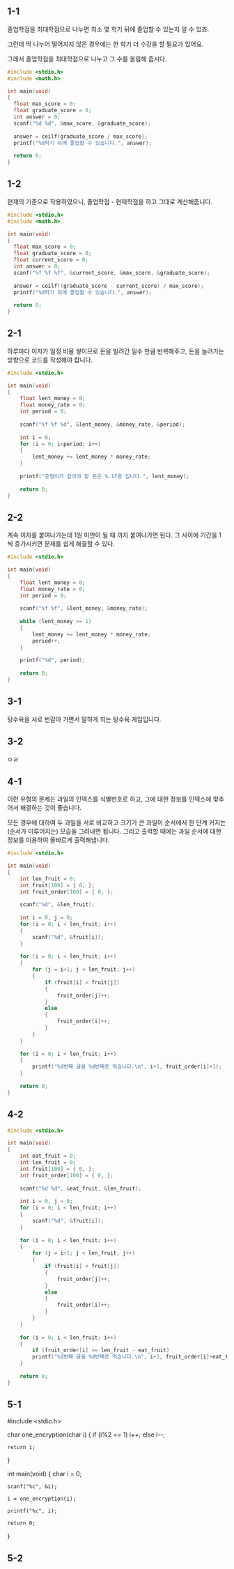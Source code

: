 ## 1-1
졸업학점을 최대학점으로 나누면 최소 몇 학기 뒤에 졸업할 수 있는지 알 수 있죠.

그런데 딱 나누어 떨어지지 않은 경우에는 한 학기 더 수강을 할 필요가 있어요.

그래서 졸업학점을 최대학점으로 나누고 그 수를 올림해 줍시다.

```C
#include <stdio.h>
#include <math.h>

int main(void)
{
  float max_score = 0;
  float graduate_score = 0;
  int answer = 0;
  scanf("%d %d", &max_score, &graduate_score);
  
  answer = ceilf(graduate_score / max_score);
  printf("%d학기 뒤에 졸업할 수 있습니다.", answer);
  
  return 0;
}
```
## 1-2
현재의 기준으로 작용하였으니, 졸업학점 - 현재학점을 하고 그대로 계산해줍니다.
```C
#include <stdio.h>
#include <math.h>

int main(void)
{
  float max_score = 0;
  float graduate_score = 0;
  float current_score = 0;
  int answer = 0;
  scanf("%f %f %f", &current_score, &max_score, &graduate_score);
  
  answer = ceilf((graduate_score - current_score) / max_score);
  printf("%d학기 뒤에 졸업할 수 있습니다.", answer);
  
  return 0;
}
```

## 2-1
하루마다 이자가 일정 비율 쌓이므로 돈을 빌려간 일수 만큼 반복해주고, 돈을 늘려가는 방향으로 코드를 작성해야 합니다.
```C
#include <stdio.h>

int main(void)
{
	float lent_money = 0;
	float money_rate = 0;
	int period = 0;
	
	scanf("%f %f %d", &lent_money, &money_rate, &period);
	
	int i = 0;
	for (i = 0; i<period; i++)
	{
		lent_money += lent_money * money_rate;
	}
	
	printf("준형이가 갚아야 할 돈은 %.1f원 입니다.", lent_money);
	
	return 0;
}
```
## 2-2
계속 이자를 붙여나가는데 1원 미만이 될 때 까지 붙여나가면 된다. 그 사이에 기간을 1씩 증가시키면 문제를 쉽게 해결할 수 있다.
```C
#include <stdio.h>

int main(void)
{
	float lent_money = 0;
	float money_rate = 0;
	int period = 0;
	
	scanf("%f %f", &lent_money, &money_rate);
	
	while (lent_money >= 1)
	{
		lent_money += lent_money * money_rate;
		period++;
	}
	
	printf("%d", period);
	
	return 0;
}
```
## 3-1
탕수육을 서로 번갈아 가면서 말하게 되는 탕수육 게임입니다.


## 3-2
ㅇㄹ 
## 4-1
이런 유형의 문제는 과일의 인덱스를 식별번호로 하고, 그에 대한 정보를 인덱스에 맞추어서 해결하는 것이 좋습니다.

모든 경우에 대하여 두 과일을 서로 비교하고 크기가 큰 과일이 순서에서 한 단계 커지는 (순서가 미루어지는) 모습을 그려내면 됩니다.
그리고 출력할 때에는 과일 순서에 대한 정보를 이용하여 올바르게 출력해냅니다.
```C
#include <stdio.h>

int main(void)
{
	int len_fruit = 0;
	int fruit[100] = { 0, };
	int fruit_order[100] = { 0, };
	
	scanf("%d", &len_fruit);
	
	int i = 0, j = 0;
	for (i = 0; i < len_fruit; i++)
	{
		scanf("%d", &fruit[i]);
	}
	
	for (i = 0; i < len_fruit; i++)
	{
		for (j = i+1; j < len_fruit; j++)
		{
			if (fruit[i] < fruit[j])
			{
				fruit_order[j]++;
			}
			else
			{
				fruit_order[i]++;
			}
		}
	}
	
	for (i = 0; i < len_fruit; i++)
	{
		printf("%d번째 귤을 %d번째로 먹습니다.\n", i+1, fruit_order[i]+1);
	}
	
	return 0;
}		 	 
```
## 4-2

```C
#include <stdio.h>

int main(void)
{
	int eat_fruit = 0;
	int len_fruit = 0;
	int fruit[100] = { 0, };
	int fruit_order[100] = { 0, };
	
	scanf("%d %d", &eat_fruit, &len_fruit);
	
	int i = 0, j = 0;
	for (i = 0; i < len_fruit; i++)
	{
		scanf("%d", &fruit[i]);
	}
	
	for (i = 0; i < len_fruit; i++)
	{
		for (j = i+1; j < len_fruit; j++)
		{
			if (fruit[i] < fruit[j])
			{
				fruit_order[j]++;
			}
			else
			{
				fruit_order[i]++;
			}
		}
	}
	
	for (i = 0; i < len_fruit; i++)
	{
		if (fruit_order[i] >= len_fruit - eat_fruit)
		printf("%d번째 귤을 %d번째로 먹습니다.\n", i+1, fruit_order[i]+eat_fruit-len_fruit+1);
	}
	
	return 0;
}		 
```
## 5-1
#include <stdio.h>

char one_encryption(char i)
{
	if (i%2 == 1) i++;
	else i--;
	
	return i;
}

int main(void)
{
	char i = 0;
	
	scanf("%c", &i);
	
	i = one_encryption(i);
	
	printf("%c", i);
	
	return 0;
}

## 5-2
